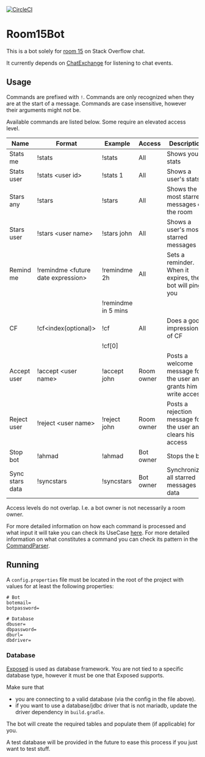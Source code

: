 [![CircleCI](https://circleci.com/gh/TimCastelijns/Room15Bot/tree/master.svg?style=shield)](https://circleci.com/gh/TimCastelijns/Room15Bot/tree/master)

# Room15Bot

This is a bot solely for [room 15](https://chat.stackoverflow.com/rooms/15/android) on Stack Overflow chat.

It currently depends on [ChatExchange](https://github.com/TimCastelijns/ChatExchange) for listening to chat events.


## Usage

Commands are prefixed with `!`. Commands are only recognized when they are at the start of a message. Commands are case insensitive, however their arguments might not be.

Available commands are listed below. Some require an elevated access level. 

|Name|Format|Example|Access|Description
|-|-|-|-|-
|Stats me|!stats|!stats|All|Shows your stats
|Stats user|!stats \<user id\>|!stats 1|All|Shows a user's stats
|Stars any|!stars|!stars|All|Shows the most starred messages of the room
|Stars user|!stars \<user name\>|!stars john|All|Shows a user's most starred messages
|Remind me|!remindme \<future date expression\>|!remindme 2h|All|Sets a reminder. When it expires, the bot will ping you
|||!remindme in 5 mins|
|CF|!cf\<index(optional)\>|!cf|All|Does a good impression of CF
|||!cf[0]|
|Accept user|!accept \<user name\>|!accept john|Room owner|Posts a welcome message for the user and grants him write access
|Reject user|!reject \<user name\>|!reject john|Room owner|Posts a rejection message for the user and clears his access
|Stop bot|!ahmad|!ahmad|Bot owner|Stops the bot
|Sync stars data|!syncstars|!syncstars|Bot owner|Synchronizes all starred messages data

Access levels do not overlap. I.e. a bot owner is not necessarily a room owner.

For more detailed information on how each command is processed and what input it will take you can check its UseCase [here](https://github.com/TimCastelijns/Room15Bot/tree/master/src/main/kotlin/com/timcastelijns/room15bot/bot/usecases). For more detailed information on what constitutes a command you can check its pattern in the [CommandParser](https://github.com/TimCastelijns/Room15Bot/blob/master/src/main/kotlin/com/timcastelijns/room15bot/util/CommandParser.kt).


## Running

A `config.properties` file must be located in the root of the project with values for at least the following properties:

    # Bot
    botemail=
    botpassword=

    # Database
    dbuser=
    dbpassword=
    dburl=
    dbdriver=

### Database

[Exposed](https://github.com/JetBrains/Exposed) is used as database framework. You are not tied to a specific database type, however it must be one that Exposed supports.

Make sure that

- you are connecting to a valid database (via the config in the file above).
- if you want to use a database/jdbc driver that is not mariadb, update the driver dependency in `build.gradle`.

The bot will create the required tables and populate them (if applicable) for you.

A test database will be provided in the future to ease this process if you just want to test stuff.
